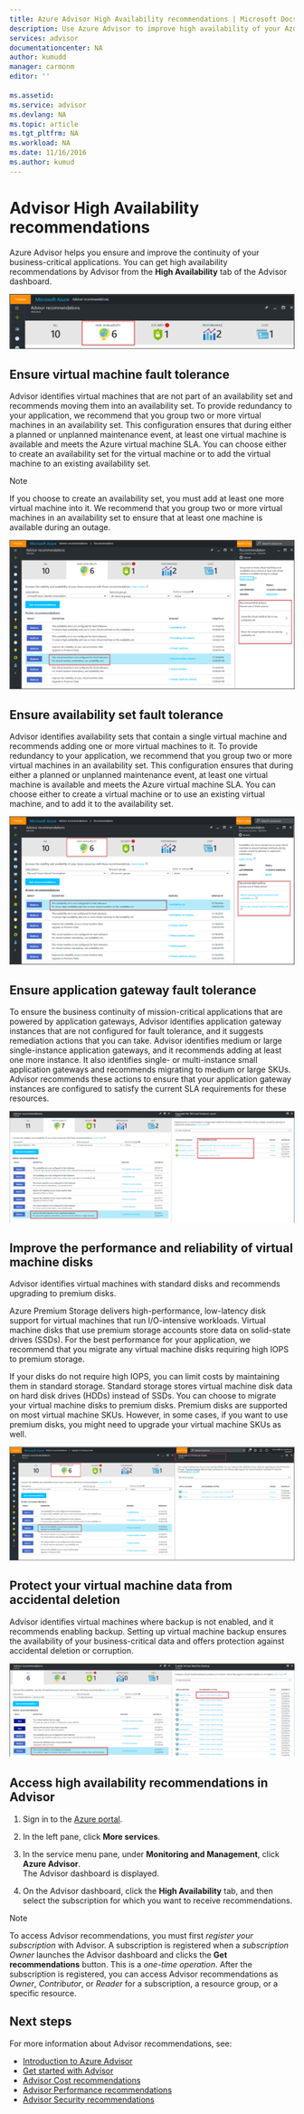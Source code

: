 ```yaml
---
title: Azure Advisor High Availability recommendations | Microsoft Docs
description: Use Azure Advisor to improve high availability of your Azure deployments.
services: advisor
documentationcenter: NA
author: kumudd
manager: carmonm
editor: ''

ms.assetid: 
ms.service: advisor
ms.devlang: NA
ms.topic: article
ms.tgt_pltfrm: NA
ms.workload: NA
ms.date: 11/16/2016
ms.author: kumud
---
```


# Advisor High Availability recommendations

Azure Advisor helps you ensure and improve the continuity of your business-critical applications. You can get high availability recommendations by Advisor from the **High Availability** tab of the Advisor dashboard.

![High Availability button on the Advisor dashboard](./media/advisor-high-availability-recommendations/advisor-high-availability-tab.png)


## Ensure virtual machine fault tolerance

Advisor identifies virtual machines that are not part of an availability set and recommends moving them into an availability set. To provide redundancy to your application, we recommend that you group two or more virtual machines in an availability set. This configuration ensures that during either a planned or unplanned maintenance event, at least one virtual machine is available and meets the Azure virtual machine SLA. You can choose either to create an availability set for the virtual machine or to add the virtual machine to an existing availability set.

> [!NOTE]
> If you choose to create an availability set, you must add at least one more virtual machine into it. We recommend that you group two or more virtual machines in an availability set to ensure that at least one machine is available during an outage.

![Advisor recommendation: For virtual machine redundancy, use availability sets](./media/advisor-high-availability-recommendations/advisor-high-availability-create-availability-set.png)

## Ensure availability set fault tolerance 

Advisor identifies availability sets that contain a single virtual machine and recommends adding one or more virtual machines to it. To provide redundancy to your application, we recommend that you group two or more virtual machines in an availability set. This configuration ensures that during either a planned or unplanned maintenance event, at least one virtual machine is available and meets the Azure virtual machine SLA. You can choose either to create a virtual machine or to use an existing virtual machine, and to add it to the availability set.  

![Advisor recommendation: Add one or more VMs to this availability set](./media/advisor-high-availability-recommendations/advisor-high-availability-add-vm-to-availability-set.png)


## Ensure application gateway fault tolerance
To ensure the business continuity of mission-critical applications that are powered by application gateways, Advisor identifies application gateway instances that are not configured for fault tolerance, and it suggests remediation actions that you can take. Advisor identifies medium or large single-instance application gateways, and it recommends adding at least one more instance. It also identifies single- or multi-instance small application gateways and recommends migrating to medium or large SKUs. Advisor recommends these actions to ensure that your application gateway instances are configured to satisfy the current SLA requirements for these resources.

![Advisor recommendation: Deploy two or more medium or large sized application gateway instances](./media/advisor-high-availability-recommendations/advisor-high-availability-application-gateway.png)

## Improve the performance and reliability of virtual machine disks

Advisor identifies virtual machines with standard disks and recommends upgrading to premium disks.
 
Azure Premium Storage delivers high-performance, low-latency disk support for virtual machines that run I/O-intensive workloads. Virtual machine disks that use premium storage accounts store data on solid-state drives (SSDs). For the best performance for your application, we recommend that you migrate any virtual machine disks requiring high IOPS to premium storage. 

If your disks do not require high IOPS, you can limit costs by maintaining them in standard storage. Standard storage stores virtual machine disk data on hard disk drives (HDDs) instead of SSDs. You can choose to migrate your virtual machine disks to premium disks. Premium disks are supported on most virtual machine SKUs. However, in some cases, if you want to use premium disks, you might need to upgrade your virtual machine SKUs as well.

![Advisor recommendation: Improve the reliability of your virtual machine disks by upgrading to premium disks](./media/advisor-high-availability-recommendations/advisor-high-availability-upgrade-to-premium-disks.png)

## Protect your virtual machine data from accidental deletion
Advisor identifies virtual machines where backup is not enabled, and it recommends enabling backup. Setting up virtual machine backup ensures the availability of your business-critical data and offers protection against accidental deletion or corruption.

![Advisor recommendation: Configure virtual machine backup to protect your mission-critical data](./media/advisor-high-availability-recommendations/advisor-high-availability-virtual-machine-backup.png)

## Access high availability recommendations in Advisor

1. Sign in to the [Azure portal](https://portal.azure.com).

2. In the left pane, click **More services**.

3. In the service menu pane, under **Monitoring and Management**, click **Azure Advisor**.  
 The Advisor dashboard is displayed.

4. On the Advisor dashboard, click the **High Availability** tab, and then select the subscription for which you want to receive recommendations.

> [!NOTE]
> To access Advisor recommendations, you must first *register your subscription* with Advisor. A subscription is registered when a *subscription Owner* launches the Advisor dashboard and clicks the **Get recommendations** button. This is a *one-time operation*. After the subscription is registered, you can access Advisor recommendations as *Owner*, *Contributor*, or *Reader* for a subscription, a resource group, or a specific resource.

## Next steps

For more information about Advisor recommendations, see:
* [Introduction to Azure Advisor](advisor-overview.md)
* [Get started with Advisor](advisor-get-started.md)
* [Advisor Cost recommendations](advisor-performance-recommendations.md)
* [Advisor Performance recommendations](advisor-performance-recommendations.md)
* [Advisor Security recommendations](advisor-security-recommendations.md)

